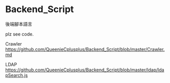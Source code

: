 # Backend_Script
後端腳本語言

plz see code.

Crawler https://github.com/QueenieCplusplus/Backend_Script/blob/master/Crawler.md

LDAP https://github.com/QueenieCplusplus/Backend_Script/blob/master/ldap/ldapSearch.js
